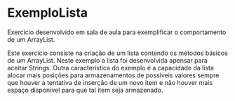 # ExemploLista
Exercício desenvolvido em sala de aula para exemplificar o comportamento de um ArrayList.

Este exercício consiste na criação de um lista contendo os métodos básicos de um ArrayList. Neste exemplo a lista foi desenvolvida apensar para aceitar Strings.
Outra característica do exemplo é a capacidade da lista alocar mais posições para armazenamentos de possíveis valores sempre que houver a tentativa de inserção de um novo item e não houver mais espaço disponível para que tal item seja armazenado.
